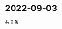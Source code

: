 # 2022-09-03

共 0 条

<!-- BEGIN WEIBO -->
<!-- 最后更新时间 Sat Sep 03 2022 02:20:51 GMT+0800 (China Standard Time) -->

<!-- END WEIBO -->
